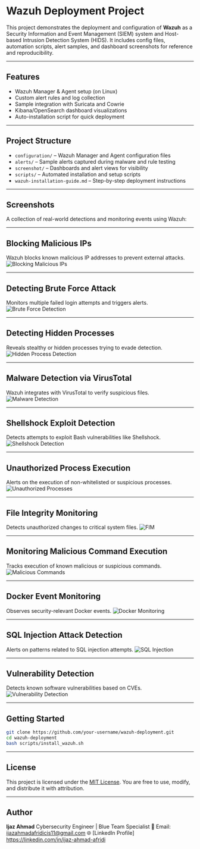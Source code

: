 # Wazuh Deployment Project

This project demonstrates the deployment and configuration of **Wazuh** as a Security Information and Event Management (SIEM) system and Host-based Intrusion Detection System (HIDS). It includes config files, automation scripts, alert samples, and dashboard screenshots for reference and reproducibility.

---

##  Features
- Wazuh Manager & Agent setup (on Linux)
- Custom alert rules and log collection
- Sample integration with Suricata and Cowrie
- Kibana/OpenSearch dashboard visualizations
- Auto-installation script for quick deployment

---

##  Project Structure

- `configuration/` – Wazuh Manager and Agent configuration files 
- `alerts/` – Sample alerts captured during malware and rule testing 
- `screenshot/` – Dashboards and alert views for visibility 
- `scripts/` – Automated installation and setup scripts 
- `wazuh-installation-guide.md` – Step-by-step deployment instructions 

---


##  Screenshots

A collection of real-world detections and monitoring events using Wazuh:

---

##  Blocking Malicious IPs  
Wazuh blocks known malicious IP addresses to prevent external attacks. 
![Blocking Malicious IPs](screenshot/blocking-malicios-ip.jpg)

---

##  Detecting Brute Force Attack  
Monitors multiple failed login attempts and triggers alerts. 
![Brute Force Detection](screenshot/detecting-brute-force-attack.jpg)

---

##  Detecting Hidden Processes  
Reveals stealthy or hidden processes trying to evade detection. 
![Hidden Process Detection](screenshot/detecting-hidden-processes.jpg)

---

##  Malware Detection via VirusTotal  
Wazuh integrates with VirusTotal to verify suspicious files. 
![Malware Detection](screenshot/detecting-malware-using-virustotal.jpg)

---

##  Shellshock Exploit Detection  
Detects attempts to exploit Bash vulnerabilities like Shellshock. 
![Shellshock Detection](screenshot/detecting-shellshock-attack.jpg)

---

##  Unauthorized Process Execution  
Alerts on the execution of non-whitelisted or suspicious processes. 
![Unauthorized Processes](screenshot/detecting-unauthorized-processes.jpg)

---

##  File Integrity Monitoring  
Detects unauthorized changes to critical system files. 
![FIM](screenshot/file-intigraty-montoring.png)

---

##  Monitoring Malicious Command Execution  
Tracks execution of known malicious or suspicious commands. 
![Malicious Commands](screenshot/monitoring-execution-malicios-command.jpg)

---

##  Docker Event Monitoring  
Observes security-relevant Docker events. 
![Docker Monitoring](screenshot/montring-docker-event.jpg)

---

##  SQL Injection Attack Detection  
Alerts on patterns related to SQL injection attempts. 
![SQL Injection](screenshot/sql-injection-attack.jpg)

---

##  Vulnerability Detection  
Detects known software vulnerabilities based on CVEs. 
![Vulnerability Detection](screenshot/vulnerability-detection.jpg)

---


##  Getting Started

```bash
git clone https://github.com/your-username/wazuh-deployment.git
cd wazuh-deployment
bash scripts/install_wazuh.sh
```

---

##  License

This project is licensed under the [MIT License](LICENSE). 
You are free to use, modify, and distribute it with attribution.



---

##  Author

**Ijaz Ahmad** 
Cybersecurity Engineer | Blue Team Specialist 
📧 Email: ijazahmadafridicis11@gmail.com 
🌐 [LinkedIn Profile] https://linkedin.com/in/ijaz-ahmad-afridi

